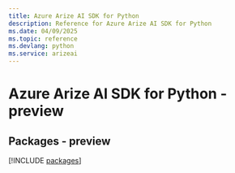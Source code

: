 ```yaml
---
title: Azure Arize AI SDK for Python
description: Reference for Azure Arize AI SDK for Python
ms.date: 04/09/2025
ms.topic: reference
ms.devlang: python
ms.service: arizeai
---
```

# Azure Arize AI SDK for Python - preview
## Packages - preview
[!INCLUDE [packages](arize-ai-index.md)]